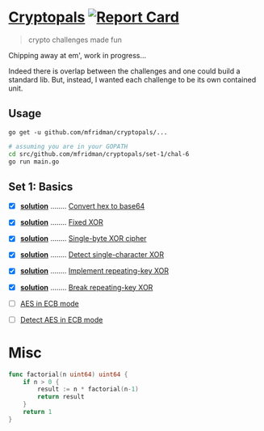 # [Cryptopals](https://cryptopals.com/) [![Report Card](https://goreportcard.com/badge/github.com/mfridman/cryptopals)](https://goreportcard.com/report/github.com/mfridman/cryptopals)

> crypto challenges made fun

Chipping away at em', work in progress...

Indeed there is overlap between the challenges and one could build a standard lib. But, instead, I wanted each challenge to be its own contained unit.

## Usage

`go get -u github.com/mfridman/cryptopals/...`
```bash
# assuming you are in your GOPATH
cd src/github.com/mfridman/cryptopals/set-1/chal-6
go run main.go
```

## Set 1: Basics

- [x] **[solution](set-1/chal-1)** ........ [Convert hex to base64](https://cryptopals.com/sets/1/challenges/1)
- [x] **[solution](set-1/chal-2)** ........ [Fixed XOR](https://cryptopals.com/sets/1/challenges/2)
- [x] **[solution](set-1/chal-3)** ........ [Single-byte XOR cipher](https://cryptopals.com/sets/1/challenges/3)
- [x] **[solution](set-1/chal-4)** ........ [Detect single-character XOR](https://cryptopals.com/sets/1/challenges/4)
- [x] **[solution](set-1/chal-5)** ........ [Implement repeating-key XOR](https://cryptopals.com/sets/1/challenges/5)
- [x] **[solution](set-1/chal-6)** ........ [Break repeating-key XOR](https://cryptopals.com/sets/1/challenges/6)
- [ ] [AES in ECB mode](https://cryptopals.com/sets/1/challenges/7)
- [ ] [Detect AES in ECB mode](https://cryptopals.com/sets/1/challenges/8)


# Misc

```go
func factorial(n uint64) uint64 {
    if n > 0 {
        result := n * factorial(n-1)
        return result
    }
    return 1
}
```